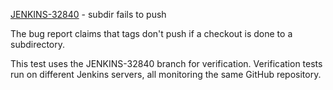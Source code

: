 [JENKINS-32840](https://issues.jenkins-ci.org/browse/JENKINS-32840) - subdir fails to push

The bug report claims that tags don't push if a checkout is done to
a subdirectory.

This test uses the JENKINS-32840 branch for verification.  Verification
tests run on different Jenkins servers, all monitoring the same GitHub
repository.
